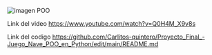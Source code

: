 ![imagen POO](https://github.com/Carlitos-quintero/Proyecto_Final_-Juego_Nave_POO_en_Python/assets/162009611/21526068-a848-4cb1-8ca2-36b547155316)

Link del video 
https://www.youtube.com/watch?v=Q0H4M_X9v8s

Link del codigo
https://github.com/Carlitos-quintero/Proyecto_Final_-Juego_Nave_POO_en_Python/edit/main/README.md
